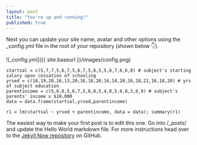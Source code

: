 ```yaml
---
layout: post
title: "You're up and running!"
published: true
---
```


Next you can update your site name, avatar and other options using the _config.yml file in the root of your repository (shown below :point_down:).

![_config.yml]({{ site.baseurl }}/images/config.png)

```{r regression}
startsal = c(5,7,7,5,6,7,5,6,7,5,6,5,5,6,7,6,6,8) # subject's starting salary upon cessation of schooling
yrsed = c(16,19,20,16,13,20,16,18,20,16,14,20,16,18,21,16,18,20) # yrs of subject education
parentincome = c(5,6,8,5,6,7,5,6,8,5,4,8,5,6,8,3,6,9) # subject's parents' income x $10,000
data = data.frame(startsal,yrsed,parentincome)    

r1 = lm(startsal ~ yrsed + parentincome, data = data); summary(r1)

```

The easiest way to make your first post is to edit this one. Go into /_posts/ and update the Hello World markdown file. For more instructions head over to the [Jekyll Now repository](https://github.com/barryclark/jekyll-now) on GitHub.